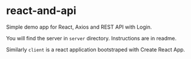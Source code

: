 # react-and-api
Simple demo app for React, Axios and REST API with Login.

You will find the server in `server` directory. Instructions are in readme.

Similarly `client` is a react application bootstraped with Create React App.

